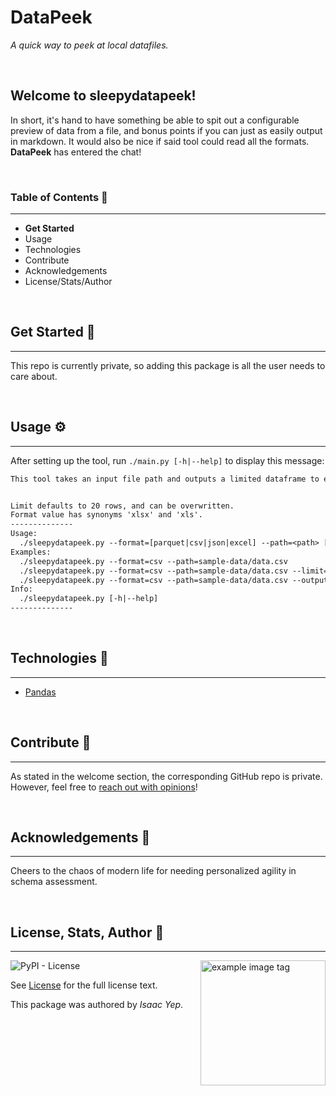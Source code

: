 # **DataPeek**
*A quick way to peek at local datafiles.*

<br />

## **Welcome to sleepydatapeek!**
In short, it's hand to have something be able to spit out a configurable preview of data from a file, and bonus points if you can just as easily output in markdown. It would also be nice if said tool could read all the formats.\
**DataPeek** has entered the chat!

<br />

### **Table of Contents** 📖
<hr>

  - **Get Started**
  - Usage
  - Technologies
  - Contribute
  - Acknowledgements
  - License/Stats/Author

<br />

## **Get Started 🚀**
<hr>

This repo is currently private, so adding this package is all the user needs to care about.

<br />

## **Usage ⚙**
<hr>

After setting up the tool, run `./main.py [-h|--help]` to display this message:
```txt
This tool takes an input file path and outputs a limited dataframe to either stdout or a markdown file.


Limit defaults to 20 rows, and can be overwritten.
Format value has synonyms 'xlsx' and 'xls'.
--------------
Usage:
  ./sleepydatapeek.py --format=[parquet|csv|json|excel] --path=<path> [--output=<path>] [--limit=<row-limit>]
Examples:
  ./sleepydatapeek.py --format=csv --path=sample-data/data.csv
  ./sleepydatapeek.py --format=csv --path=sample-data/data.csv --limit=6
  ./sleepydatapeek.py --format=csv --path=sample-data/data.csv --output=results.md
Info:
  ./sleepydatapeek.py [-h|--help]
--------------
```

<br />

## **Technologies 🧰**
<hr>

  - [Pandas](https://pandas.pydata.org/docs/)

<br />

## **Contribute 🤝**
<hr>

As stated in the welcome section, the corresponding GitHub repo is private. \
However, feel free to [reach out with opinions](https://github.com/anthonybench)!

<br />

## **Acknowledgements 💙**
<hr>

Cheers to the chaos of modern life for needing personalized agility in schema assessment.

<br />

## **License, Stats, Author 📜**
<hr>

<img align="right" alt="example image tag" src="https://i.imgur.com/jtNwEWu.png" width="200" />

<!-- badge cluster -->

![PyPI - License](https://img.shields.io/pypi/l/sleepydatapeek?style=plastic)

<!-- / -->
See [License](TODO) for the full license text.

This package was authored by *Isaac Yep*.